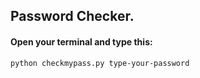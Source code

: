 ## Password Checker.

#### Open your terminal and type this:

```
python checkmypass.py type-your-password
```

